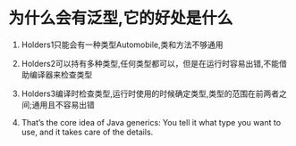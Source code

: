 # 为什么会有泛型,它的好处是什么

1. Holders1只能会有一种类型Automobile,类和方法不够通用
2. Holders2可以持有多种类型,任何类型都可以，但是在运行时容易出错,不能借助编译器来检查类型
3. Holders3编译时检查类型,运行时使用的时候确定类型,类型的范围在前两者之间;通用且不容易出错

4. That’s the core idea of Java generics: You tell it what type you want to use, and it takes care of
   the details.